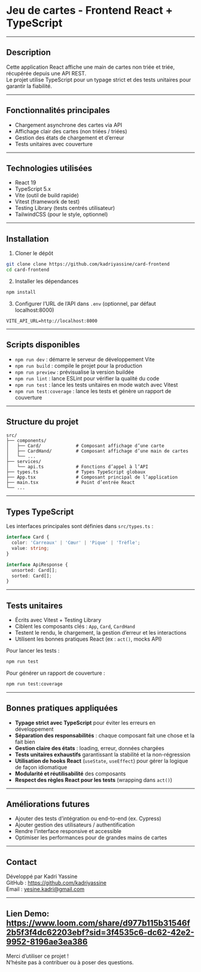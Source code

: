 
# Jeu de cartes - Frontend React + TypeScript

---

## Description

Cette application React affiche une main de cartes non triée et triée, récupérée depuis une API REST.  
Le projet utilise TypeScript pour un typage strict et des tests unitaires pour garantir la fiabilité.

---

## Fonctionnalités principales

- Chargement asynchrone des cartes via API
- Affichage clair des cartes (non triées / triées)
- Gestion des états de chargement et d’erreur
- Tests unitaires avec couverture

---

## Technologies utilisées

- React 19
- TypeScript 5.x
- Vite (outil de build rapide)
- Vitest (framework de test)
- Testing Library (tests centrés utilisateur)
- TailwindCSS (pour le style, optionnel)

---

## Installation

1. Cloner le dépôt
```bash
git clone clone https://github.com/kadriyassine/card-frontend
cd card-frontend
```

2. Installer les dépendances
```bash
npm install
```

3. Configurer l’URL de l’API dans `.env` (optionnel, par défaut localhost:8000)
```
VITE_API_URL=http://localhost:8000
```

---

## Scripts disponibles

- `npm run dev` : démarre le serveur de développement Vite
- `npm run build` : compile le projet pour la production
- `npm run preview` : prévisualise la version buildée
- `npm run lint` : lance ESLint pour vérifier la qualité du code
- `npm run test` : lance les tests unitaires en mode watch avec Vitest
- `npm run test:coverage` : lance les tests et génère un rapport de couverture

---

## Structure du projet

```
src/
├── components/
│   ├── Card/             # Composant affichage d’une carte
│   ├── CardHand/         # Composant affichage d’une main de cartes
│   └── ...
├── services/
│   └── api.ts            # Fonctions d’appel à l’API
├── types.ts              # Types TypeScript globaux
├── App.tsx               # Composant principal de l’application
├── main.tsx              # Point d’entrée React
└── ...
```

---

## Types TypeScript

Les interfaces principales sont définies dans `src/types.ts` :

```ts
interface Card {
  color: 'Carreaux' | 'Cœur' | 'Pique' | 'Trèfle';
  value: string;
}

interface ApiResponse {
  unsorted: Card[];
  sorted: Card[];
}
```

---

## Tests unitaires

- Écrits avec Vitest + Testing Library
- Ciblent les composants clés : `App`, `Card`, `CardHand`
- Testent le rendu, le chargement, la gestion d’erreur et les interactions
- Utilisent les bonnes pratiques React (ex : `act()`, mocks API)

Pour lancer les tests :

```bash
npm run test
```

Pour générer un rapport de couverture :

```bash
npm run test:coverage
```

---

## Bonnes pratiques appliquées

- **Typage strict avec TypeScript** pour éviter les erreurs en développement
- **Séparation des responsabilités** : chaque composant fait une chose et la fait bien
- **Gestion claire des états** : loading, erreur, données chargées
- **Tests unitaires exhaustifs** garantissant la stabilité et la non-régression
- **Utilisation de hooks React** (`useState`, `useEffect`) pour gérer la logique de façon idiomatique
- **Modularité et réutilisabilité** des composants
- **Respect des règles React pour les tests** (wrapping dans `act()`)

---

## Améliorations futures

- Ajouter des tests d’intégration ou end-to-end (ex. Cypress)
- Ajouter gestion des utilisateurs / authentification
- Rendre l’interface responsive et accessible
- Optimiser les performances pour de grandes mains de cartes

---

## Contact
Développé par Kadri Yassine  
GitHub : https://github.com/kadriyassine  
Email : yesine.kadri@gmail.com

---
Lien Demo: https://www.loom.com/share/d977b115b31546f2b5f3f4dc62203ebf?sid=3f4535c6-dc62-42e2-9952-8196ae3ea386
---
Merci d’utiliser ce projet !  
N’hésite pas à contribuer ou à poser des questions.
